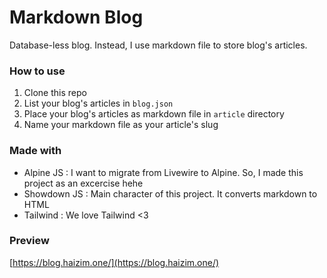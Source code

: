 # Markdown Blog

Database-less blog. Instead, I use markdown file to store blog's articles.

### How to use

1. Clone this repo
2. List your blog's articles in `blog.json`
3. Place your blog's articles as markdown file in `article` directory
4. Name your markdown file as your article's slug

### Made with

- Alpine JS : I want to migrate from Livewire to Alpine. So, I made this project as an excercise hehe
- Showdown JS : Main character of this project. It converts markdown to HTML
- Tailwind : We love Tailwind <3

### Preview
[https://blog.haizim.one/](https://blog.haizim.one/)